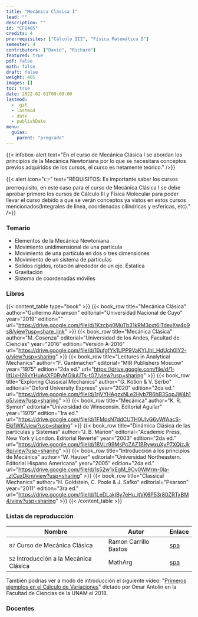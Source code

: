 ```yaml
---
title: "Mecánica Clásica I"
lead: ""
description: ""
id: "CFO405"
credits: 4
prerrequisites: ["Cálculo III", "Física Matemática I"]
semester: 4
contributors: ["David", "Richard"]
featured: true
pdf: false
math: false
draft: false
weight: 405
images: []
toc: true
date: 2022-02-01T09:00:00
lastmod:
  - :git
  - lastmod
  - date
  - publishDate
menu:
  guias:
    parent: "pregrado"
---
```


{{< infobox-alert text="En el curso de Mecánica Clásica I se abordan los principios de la Mecánica Newtoniana por lo que se necesitara conceptos previos adquiridos de los cursos, el curso es netamente teórico." />}}

{{< alert icon="👉" text="REQUISITOS: Es importante saber los cursos prerrequisito, en este caso para el curso de Mecánica Clásica I se debe aprobar primero los cursos de Cálculo III y Física Molecular para poder llevar el curso debido a que se verán conceptos ya vistos en estos cursos mencionados(Integrales de línea, coordenadas cilindricas y esfericas, etc)." />}}

### Temario

- Elementos de la Mecánica Newtoniana
- Movimiento unidimensional de una particula
- Movimiento de una particula en dos o tres dimensiones
- Movimiento de un sistema de particulas
- Solidos rigidos, rotación alrededor de un eje. Estatica
- Gravitación
- Sistema de coordenadas móviles

### Libros

{{< content_table type="book" >}} {{< book_row title="Mecánica Clásica" author="Guillermo Abramson" editorial="Universidad Nacional de Cuyo" year="2019" edition="" url="https://drive.google.com/file/d/1Kzcbg0MuTb31kRM3pxt6iTdexXw4p9s8/view?usp=share_link" >}} {{< book_row title="Mecánica Clásica" author="M. Cosenza" editorial="Universidad de los Andes, Facultad de Ciencias" year="2016" edition="Versión A-2016" url="https://drive.google.com/file/d/10ufgfYk1UPP9VaKYIJhI_HdUch0lY2-o/view?usp=sharing" >}} {{< book_row title="Lectures in Analytical Mechanics" author="F. Gantmacher" editorial="MIR Publishers Moscow" year="1975" edition="2da ed." url="https://drive.google.com/file/d/1-IltUxH26xYHuAsXF0RyMGliuUTs-tG7/view?usp=sharing" >}} {{< book_row title="Exploring Classical Mechanics" author="G. Kotkin & V. Serbo" editorial="Oxford University Express" year="2020" edition="2da ed." url="https://drive.google.com/file/d/1rjVYHAgzxNLe2Hyb7R6hB3SopJW4h1p5/view?usp=sharing" >}} {{< book_row title="Mecánica" author="K. R. Symon" editorial="Universidad de Winsconsin. Editorial Aguilar" year="1979" edition="1ra ed." url="https://drive.google.com/file/d/1FMpsN7ddCUTH0UlvG6vWfAacS-Eki1WK/view?usp=sharing" >}} {{< book_row title="Dinámica Clásica de las partículas y Sistemas" author="J. B. Marion" editorial="Academic Press, New York y London. Editorial Reverté" year="2003" edition="2da ed." url="https://drive.google.com/file/d/18VLr99MsPcZAZ1BRywxuXyP7XQjzJk8p/view?usp=sharing" >}} {{< book_row title="Introducción a los principios de Mecánica" author="W. Hauser" editorial="Universidad Northeastern. Editorial Hispano Americana" year="2005" edition="2da ed." url="https://drive.google.com/file/d/1s52w1xEgM_9Ov0WMrm-0la-_ztCaxDkm/view?usp=sharing" >}} {{< book_row title="Classical Mechanics" author="H. Goldstein, C. Poole & J. Safko" editorial="Pearson" year="2011" edition="3ra ed." url="https://drive.google.com/file/d/1LeDLakjBy7eHu_itVK6P53r80ZRTxBM4/view?usp=sharing" >}} {{< /content_table >}}

### Listas de reproducción

| Nombre | Autor | Enlace |
| --- | --- | --- |
| `87` Curso de Mecánica Clásica | Ramon Carrillo Bastos | [spa](https://www.youtube.com/playlist?list=PL4i6Jlnz3GWWl3COKcFzjwU5fMC1hzcV2) |
| `52` Introducción a la Mecánica Clásica | MathArg | [spa](https://www.youtube.com/playlist?list=PLTef2OIG6VtKTehR7qHuNK5_9uWZic23Q) |

También podrías ver a modo de introducción el siguiente video: "[Primeros ejemplos en el Cálculo de Variaciones](https://www.youtube.com/watch?v=VTL54y_2-BY)" dictado por Omar Antolín en la Facultad de Ciencias de la UNAM el 2018.

### Docentes
